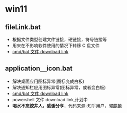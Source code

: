 # win11

## fileLink.bat

- 根据文件类型创建文件链接，硬链接，符号链接等
- 用来在不影响软件使用的情况下转移 C 盘文件
- [cmd/bat 文件 download link](https://github.com/lqfy-jhc/system-help-handbooks/blob/main/%E8%B5%A211/fileLink.bat)

## application＿icon.bat

- 解决桌面应用图标异常(图标变成白板)
- 解决通知栏应用图标异常(图标异常，或者变白板)
- [cmd/bat 文件 download link](https://github.com/lqfy-jhc/handbooks/blob/a99e4b80368f5587c74550afcaba2be052a91d94/%E8%B5%A211/application_icon.bat)
- powershell 文件 download link[](),计划中
- **喝水不忘挖井人，感谢分享**，代码来源-知乎用户，[郭麒麟](https://zhuanlan.zhihu.com/p/72426926)
